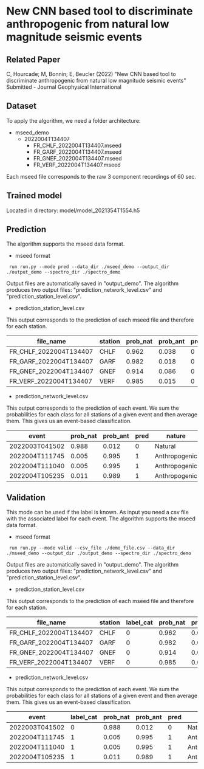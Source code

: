 #  New CNN based tool to discriminate anthropogenic from natural low magnitude seismic events



## Related Paper 

C, Hourcade; M, Bonnin; E, Beucler (2022) "New CNN based tool to discriminate anthropogenic from natural low magnitude seismic events" Submitted - Journal Geophysical International

## Dataset 

To apply the algorithm, we need a folder architecture: 
 * mseed_demo
   * 2022004T134407
        * FR_CHLF_2022004T134407.mseed
        * FR_GARF_2022004T134407.mseed
        * FR_GNEF_2022004T134407.mseed
        * FR_VERF_2022004T134407.mseed

Each mseed file corresponds to the raw 3 component recordings of 60 sec. 

## Trained model

Located in directory: model/model_2021354T1554.h5


## Prediction 

The algorithm supports the mseed data format. 

-  mseed format 
```
 run run.py --mode pred --data_dir ./mseed_demo --output_dir ./output_demo --spectro_dir ./spectro_demo
```

Output files are automatically saved in "output_demo". 
The algorithm produces two output files: "prediction_network_level.csv" and "prediction_station_level.csv". 

-  prediction_station_level.csv

This output corresponds to the prediction of each mseed file and therefore for each station. 

| file_name     | station      | prob_nat   | prob_ant   | pred   | nature   
| ------------- | ------------- | --------    |--------    |--------    |--------    |
| FR_CHLF_2022004T134407         | CHLF         | 0.962   |0.038    | 0   | Natural   |
| FR_GARF_2022004T134407         | GARF         | 0.982   |0.018    | 0   | Natural   |
| FR_GNEF_2022004T134407         | GNEF         | 0.914   |0.086    | 0   | Natural   |
| FR_VERF_2022004T134407         | VERF         | 0.985   |0.015    | 0   | Natural   |

-  prediction_network_level.csv

This output corresponds to the prediction of each event. We sum the probabilities for each class for all stations of a given
event and then average them. This gives us an event-based classification.

| event      | prob_nat   | prob_ant   | pred   | nature   
| ------------- | ------------- | --------    |--------    |--------    |
| 2022003T041502         | 0.988           | 0.012   | 0 |  Natural   |
| 2022004T111745          | 0.005   |0.995    | 1   | Anthropogenic   |
| 2022004T111040         | 0.005   |0.995  | 1   | Anthropogenic   |
| 2022004T105235        | 0.011  |0.989 | 1   | Anthropogenic   |



## Validation 

This mode can be used if the label is known. As input you need a csv file with the associated label for each event.
The algorithm supports the mseed data format. 

-  mseed format 
```
 run run.py --mode valid --csv_file ./demo_file.csv --data_dir ./mseed_demo --output_dir ./output_demo --spectro_dir ./spectro_demo
```

Output files are automatically saved in "output_demo". 
The algorithm produces two output files: "prediction_network_level.csv" and "prediction_station_level.csv". 

-  prediction_station_level.csv

This output corresponds to the prediction of each mseed file and therefore for each station. 

| file_name     | station  |   label_cat | prob_nat   | prob_ant   | pred   | nature   |
| ------------- | ------------- | --------    |--------    |--------    |--------    |  --------    |
| FR_CHLF_2022004T134407         | CHLF    | 0     | 0.962   |0.038    | 0   | Natural   |
| FR_GARF_2022004T134407         | GARF    | 0      | 0.982   |0.018    | 0   | Natural   |
| FR_GNEF_2022004T134407         | GNEF    | 0      | 0.914   |0.086    | 0   | Natural   |
| FR_VERF_2022004T134407         | VERF    | 0      | 0.985   |0.015    | 0   | Natural   |

-  prediction_network_level.csv

This output corresponds to the prediction of each event. We sum the probabilities for each class for all stations of a given
event and then average them. This gives us an event-based classification.

| event     | label_cat | prob_nat   | prob_ant   | pred   | nature   |
| ------------- | ------------- | --------    |--------    |--------    |  --------    |
| 2022003T041502    | 0      | 0.988           | 0.012   | 0 |  Natural   |
| 2022004T111745    | 1      | 0.005   |0.995    | 1   | Anthropogenic   |
| 2022004T111040    | 1     | 0.005   |0.995  | 1   | Anthropogenic   |
| 2022004T105235    | 1    | 0.011  |0.989 | 1   | Anthropogenic   |

